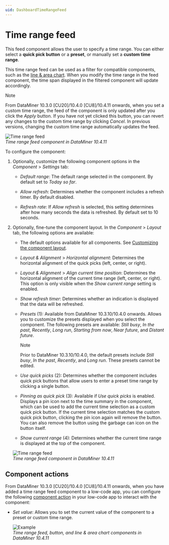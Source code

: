 ```yaml
---
uid: DashboardTimeRangeFeed
---
```


# Time range feed

This feed component allows the user to specify a time range. You can either select a **quick pick button** or a **preset**, or manually set a **custom time range**.

This time range feed can be used as a filter for compatible components, such as the [line & area chart](xref:LineAndAreaChart). When you modify the time range in the feed component, the time span displayed in the filtered component will update accordingly.

> [!NOTE]
> From DataMiner 10.3.0 [CU20]/10.4.0 [CU8]/10.4.11 onwards<!--RN 40622-->, when you set a custom time range, the feed of the component is only updated after you click the *Apply* button. If you have not yet clicked this button, you can revert any changes to the custom time range by clicking *Cancel*. In previous versions, changing the custom time range automatically updates the feed.

![Time range feed](~/user-guide/images/Time_Range.png)<br>*Time range feed component in DataMiner 10.4.11*

To configure the component:

1. Optionally, customize the following component options in the *Component* > *Settings* tab:

   - *Default range*: The default range selected in the component. By default set to *Today so far*.

   - *Allow refresh*: Determines whether the component includes a refresh timer. By default disabled.

   - *Refresh rate*: If *Allow refresh* is selected, this setting determines after how many seconds the data is refreshed. By default set to 10 seconds.

1. Optionally, fine-tune the component layout. In the *Component* > *Layout* tab, the following options are available:

   - The default options available for all components. See [Customizing the component layout](xref:Customize_Component_Layout).

   - *Layout & Alignment* > *Horizontal alignment*: Determines the horizontal alignment of the quick picks (left, center, or right).

   - *Layout & Alignment* > *Align current time position*: Determines the horizontal alignment of the current time range (left, center, or right). This option is only visible when the *Show current range* setting is enabled.

   - *Show refresh timer*: Determines whether an indication is displayed that the data will be refreshed.

   - *Presets* (1): Available from DataMiner 10.3.10/10.4.0 onwards<!--RN 37050-->. Allows you to customize the presets displayed when you select the component. The following presets are available: *Still busy*, *In the past*, *Recently*, *Long run*, *Starting from now*, *Near future*, and *Distant future*.

     > [!NOTE]
     > Prior to DataMiner 10.3.10/10.4.0, the default presets include *Still busy*, *In the past*, *Recently*, and *Long run*. These presets cannot be edited.

   - *Use quick picks* (2): Determines whether the component includes quick pick buttons that allow users to enter a preset time range by clicking a single button.

   - *Pinning as quick pick* (3): Available if *Use quick picks* is enabled. Displays a pin icon next to the time summary in the component, which can be used to add the current time selection as a custom quick pick button. If the current time selection matches the custom quick pick button, clicking the pin icon again will remove the button. You can also remove the button using the garbage can icon on the button itself.

   - *Show current range* (4): Determines whether the current time range is displayed at the top of the component.

   ![Time range feed](~/user-guide/images/Time_Range_Feed.png)<br>*Time range feed component in DataMiner 10.4.11*

## Component actions

From DataMiner 10.3.0 [CU20]/10.4.0 [CU8]/10.4.11 onwards<!--RN 40569-->, when you have added a time range feed component to a low-code app, you can configure the following [component action](xref:LowCodeApps_event_config#executing-a-component-action) in your low-code app to interact with the component:

- *Set value*: Allows you to set the current value of the component to a preset or custom time range.

  ![Example](~/user-guide/images/Set_Value_Time_Range.gif)<br>*Time range feed, button, and line & area chart components in DataMiner 10.4.11*
